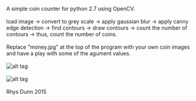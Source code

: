 A simple coin counter for python 2.7 using OpenCV.<br><br>
load image -> convert to grey scale -> apply gaussian blur -> apply canny edge detection -> find contours -> draw contours -> count the number of contours -> thus, count the number of coins.<br><br>
Replace "money.jpg" at the top of the program with your own coin images and have a play with some of the agument values.<br><br>
![alt tag](http://i.imgur.com/WkcFwzb.png?1)<br><br>
![alt tag](http://i.imgur.com/ZTVaWan.png?1)<br><br>
Rhys Dunn 2015
